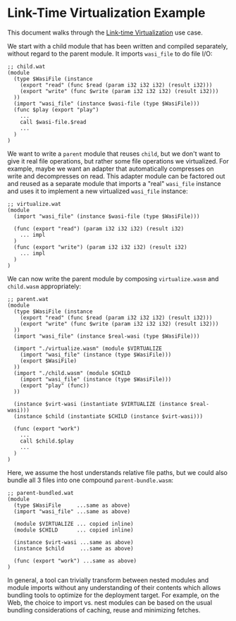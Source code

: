 # Link-Time Virtualization Example

This document walks through the 
[Link-time Virtualization](Explainer.md#link-time-virtualization)
use case.

We start with a child module that has been written and compiled separately,
without regard to the parent module. It imports `wasi_file` to do file I/O:

```wasm
;; child.wat
(module
  (type $WasiFile (instance
    (export "read" (func $read (param i32 i32 i32) (result i32)))
    (export "write" (func $write (param i32 i32 i32) (result i32)))
  ))
  (import "wasi_file" (instance $wasi-file (type $WasiFile)))
  (func $play (export "play")
    ...
    call $wasi-file.$read
    ...
  )
)
```

We want to write a `parent` module that reuses `child`, but we don't want to
give it real file operations, but rather some file operations we virtualized.
For example, maybe we want an adapter that automatically compresses on write
and decompresses on read. This adapter module can be factored out and reused
as a separate module that imports a "real" `wasi_file` instance and uses it
to implement a new virtualized `wasi_file` instance:

```wasm
;; virtualize.wat
(module
  (import "wasi_file" (instance $wasi-file (type $WasiFile)))

  (func (export "read") (param i32 i32 i32) (result i32)
    ... impl
  )
  (func (export "write") (param i32 i32 i32) (result i32)
    ... impl
  )
)
```

We can now write the parent module by composing `virtualize.wasm` and
`child.wasm` appropriately:

```wasm
;; parent.wat
(module
  (type $WasiFile (instance
    (export "read" (func $read (param i32 i32 i32) (result i32)))
    (export "write" (func $write (param i32 i32 i32) (result i32)))
  ))
  (import "wasi_file" (instance $real-wasi (type $WasiFile)))

  (import "./virtualize.wasm" (module $VIRTUALIZE
    (import "wasi_file" (instance (type $WasiFile)))
    (export $WasiFile)
  ))
  (import "./child.wasm" (module $CHILD
    (import "wasi_file" (instance (type $WasiFile)))
    (export "play" (func))
  ))

  (instance $virt-wasi (instantiate $VIRTUALIZE (instance $real-wasi)))
  (instance $child (instantiate $CHILD (instance $virt-wasi)))

  (func (export "work")
    ...
    call $child.$play
    ...
  )
)
```

Here, we assume the host understands relative file paths, but we could also bundle
all 3 files into one compound `parent-bundle.wasm`:

```wasm
;; parent-bundled.wat
(module
  (type $WasiFile     ...same as above)
  (import "wasi_file" ...same as above)

  (module $VIRTUALIZE ... copied inline)
  (module $CHILD      ... copied inline)

  (instance $virt-wasi ...same as above)
  (instance $child     ...same as above)

  (func (export "work") ...same as above)
)
```

In general, a tool can trivially transform between nested modules and module
imports without any understanding of their contents which allows bundling tools
to optimize for the deployment target. For example, on the Web, the choice to
import vs. nest modules can be based on the usual bundling considerations of
caching, reuse and minimizing fetches.

